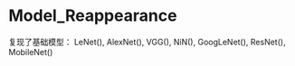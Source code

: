 # Model_Reappearance
复现了基础模型：
  LeNet(), AlexNet(), VGG(), NiN(), GoogLeNet(), ResNet(), MobileNet() 
